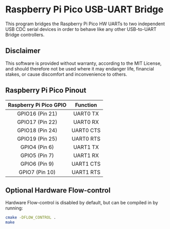 Raspberry Pi Pico USB-UART Bridge
=================================

This program bridges the Raspberry Pi Pico HW UARTs to two independent USB CDC serial devices in order to behave like any other USB-to-UART Bridge controllers.

Disclaimer
----------

This software is provided without warranty, according to the MIT License, and should therefore not be used where it may endanger life, financial stakes, or cause discomfort and inconvenience to others.

Raspberry Pi Pico Pinout
------------------------

| Raspberry Pi Pico GPIO | Function  |
|:----------------------:|:---------:|
| GPIO16 (Pin 21)        | UART0 TX  |
| GPIO17 (Pin 22)        | UART0 RX  |
| GPIO18 (Pin 24)        | UART0 CTS |
| GPIO19 (Pin 25)        | UART0 RTS |
| GPIO4 (Pin 6)          | UART1 TX  |
| GPIO5 (Pin 7)          | UART1 RX  |
| GPIO6 (Pin 9)          | UART1 CTS |
| GPIO7 (Pin 10)         | UART1 RTS |

Optional Hardware Flow-control
------------------------------

Hardware Flow-control is disabled by default, but can be compiled in by running:

``` bash
cmake -DFLOW_CONTROL .
make
```
